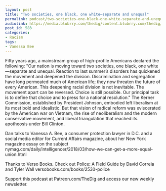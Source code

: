 ```yaml
---
layout: post
title: "Two societies, one black, one white—separate and unequal"
permalink: podcast/two-societies-one-black-one-white-separate-and-unequal
audiolink: https://media.blubrry.com/thedig/content.blubrry.com/thedig/The_Dig_-_EP_117_-_Vanessa.mp3
post_id: 583
categories: 
- Racism
tags: 
- Vanessa Bee
---
```


Fifty years ago, a mainstream group of high-profile Americans declared the following: "Our nation is moving toward two societies, one black, one white—separate and unequal. Reaction to last summer’s disorders has quickened the movement and deepened the division. Discrimination and segregation have long permeated much of American life; they now threaten the future of every American. This deepening racial division is not inevitable. The movement apart can be reversed. Choice is still possible. Our principal task is to define that choice and to press for a national resolution." The Kerner Commission, established by President Johnson, embodied left liberalism at its most bold and idealistic. But that vision of radical reform was eviscerated by the American war on Vietnam, the rise of neoliberalism and the modern conservative movement, and liberal triangulation that reached its apotheosis under Bill Clinton.

Dan talks to Vanessa A. Bee, a consumer protection lawyer in D.C. and a social media editor for Current Affairs magazine, about her New York magazine essay on the subject nymag.com/daily/intelligencer/2018/03/how-we-can-get-a-more-equal-union.html

Thanks to Verso Books. Check out Police: A Field Guide by David Correia and Tyler Wall versobooks.com/books/2530-police

Support this podcast at Patreon.com/TheDig and access our new weekly newsletter.